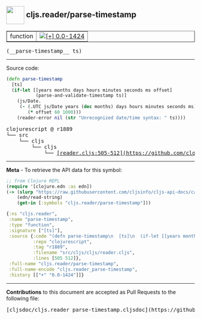 ## <img width="48px" valign="middle" src="http://i.imgur.com/Hi20huC.png"> cljs.reader/parse-timestamp

 <table border="1">
<tr>

<td>function</td>
<td><a href="https://github.com/cljsinfo/cljs-api-docs/tree/0.0-1424"><img valign="middle" alt="[+] 0.0-1424" src="https://img.shields.io/badge/+-0.0--1424-lightgrey.svg"></a> </td>
</tr>
</table>

 <samp>
(__parse-timestamp__ ts)<br>
</samp>

---





Source code:

```clj
(defn parse-timestamp
  [ts]
  (if-let [[years months days hours minutes seconds ms offset]
           (parse-and-validate-timestamp ts)]
    (js/Date.
     (- (.UTC js/Date years (dec months) days hours minutes seconds ms)
        (* offset 60 1000)))
    (reader-error nil (str "Unrecognized date/time syntax: " ts))))
```

 <pre>
clojurescript @ r1889
└── src
    └── cljs
        └── cljs
            └── <ins>[reader.cljs:505-512](https://github.com/clojure/clojurescript/blob/r1889/src/cljs/cljs/reader.cljs#L505-L512)</ins>
</pre>


---

__Meta__ - To retrieve the API data for this symbol:

```clj
;; from Clojure REPL
(require '[clojure.edn :as edn])
(-> (slurp "https://raw.githubusercontent.com/cljsinfo/cljs-api-docs/catalog/cljs-api.edn")
    (edn/read-string)
    (get-in [:symbols "cljs.reader/parse-timestamp"]))
```

```clj
{:ns "cljs.reader",
 :name "parse-timestamp",
 :type "function",
 :signature ["[ts]"],
 :source {:code "(defn parse-timestamp\n  [ts]\n  (if-let [[years months days hours minutes seconds ms offset]\n           (parse-and-validate-timestamp ts)]\n    (js/Date.\n     (- (.UTC js/Date years (dec months) days hours minutes seconds ms)\n        (* offset 60 1000)))\n    (reader-error nil (str \"Unrecognized date/time syntax: \" ts))))",
          :repo "clojurescript",
          :tag "r1889",
          :filename "src/cljs/cljs/reader.cljs",
          :lines [505 512]},
 :full-name "cljs.reader/parse-timestamp",
 :full-name-encode "cljs.reader_parse-timestamp",
 :history [["+" "0.0-1424"]]}

```

---

__Contributions__ to this document are accepted as Pull Requests to the following file:

 <pre>
[cljsdoc/cljs.reader_parse-timestamp.cljsdoc](https://github.com/cljsinfo/cljs-api-docs/blob/master/cljsdoc/cljs.reader_parse-timestamp.cljsdoc)
</pre>

